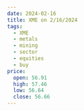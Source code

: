 ```yaml
---
date: 2024-02-16
title: XME on 2/16/2024
tags: 
  - XME
  - metals
  - mining
  - sector
  - equities
  - buy
price:
  open: 56.91
  high: 57.46
  low: 56.64
  close: 56.66
---
```

<div class="post">
<snapshot-grid 
    :reports="['2024/02/15/CTA/XME', '2024/02/16/CTA/XME', '2024/02/16/MTP/XME']"
    chart="2024/02/16/Chart/XME"
/>
<p>

</p>
<p>

</p>
</div>